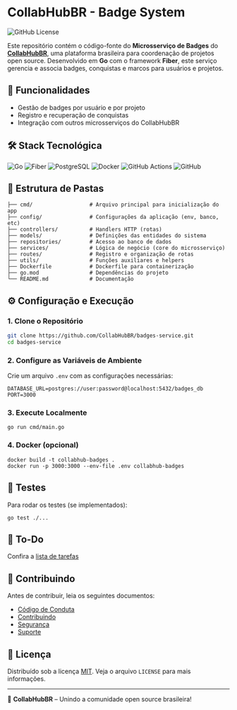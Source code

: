 # CollabHubBR - Badge System

![GitHub License](https://img.shields.io/github/license/CollabHubBR/bagde-system?labelColor=101010)

Este repositório contém o código-fonte do **Microsserviço de Badges** do **[CollabHubBR](https://github.com/CollabHubBR)**, uma plataforma brasileira para coordenação de projetos open source. Desenvolvido em **Go** com o framework **Fiber**, este serviço gerencia e associa badges, conquistas e marcos para usuários e projetos.

## 📌 Funcionalidades

-   Gestão de badges por usuário e por projeto
-   Registro e recuperação de conquistas
-   Integração com outros microsserviços do CollabHubBR

## 🛠️ Stack Tecnológica

![Go](https://img.shields.io/badge/Go-00ADD8?style=for-the-badge&logo=go&logoColor=white)
![Fiber](https://img.shields.io/badge/Fiber-000000?style=for-the-badge&logo=fiber&logoColor=white)
![PostgreSQL](https://img.shields.io/badge/PostgreSQL-316192?style=for-the-badge&logo=postgresql&logoColor=white)
![Docker](https://img.shields.io/badge/Docker-2CA5E0?style=for-the-badge&logo=docker&logoColor=white)
![GitHub Actions](https://img.shields.io/badge/GitHub%20Actions-2088ff?style=for-the-badge&logo=github-actions&logoColor=white)
![GitHub](https://img.shields.io/badge/GitHub-fff?style=for-the-badge&logo=github&logoColor=181717)

## 📁 Estrutura de Pastas

```
├── cmd/                  # Arquivo principal para inicialização do app
├── config/               # Configurações da aplicação (env, banco, etc)
├── controllers/          # Handlers HTTP (rotas)
├── models/               # Definições das entidades do sistema
├── repositories/         # Acesso ao banco de dados
├── services/             # Lógica de negócio (core do microsserviço)
├── routes/               # Registro e organização de rotas
├── utils/                # Funções auxiliares e helpers
├── Dockerfile            # Dockerfile para containerização
├── go.mod                # Dependências do projeto
└── README.md             # Documentação
```

## ⚙️ Configuração e Execução

### 1. Clone o Repositório

```bash
git clone https://github.com/CollabHubBR/badges-service.git
cd badges-service
```

### 2. Configure as Variáveis de Ambiente

Crie um arquivo `.env` com as configurações necessárias:

```
DATABASE_URL=postgres://user:password@localhost:5432/badges_db
PORT=3000
```

### 3. Execute Localmente

```
go run cmd/main.go
```

### 4. Docker (opcional)

```
docker build -t collabhub-badges .
docker run -p 3000:3000 --env-file .env collabhub-badges
```

## 🧪 Testes

Para rodar os testes (se implementados):

```
go test ./...
```

## 📌 To-Do

Confira a [lista de tarefas](https://github.com/CollabHubBR/badge-system/blob/main/.github/TODO.md)

## 🤝 Contribuindo

Antes de contribuir, leia os seguintes documentos:

-   [Código de Conduta](https://github.com/CollabHubBR/.github/blob/main/CODE_OF_CONDUCT.md)
-   [Contribuindo](https://github.com/CollabHubBR/.github/blob/main/CONTRIBUTING.md)
-   [Segurança](https://github.com/CollabHubBR/.github/blob/main/SECURITY.md)
-   [Suporte](https://github.com/CollabHubBR/.github/blob/main/SUPPORT.md)

## 📄 Licença

Distribuído sob a licença [MIT](https://choosealicense.com/licenses/mit/). Veja o arquivo `LICENSE` para mais informações.

---

🚀 **CollabHubBR** – Unindo a comunidade open source brasileira!
